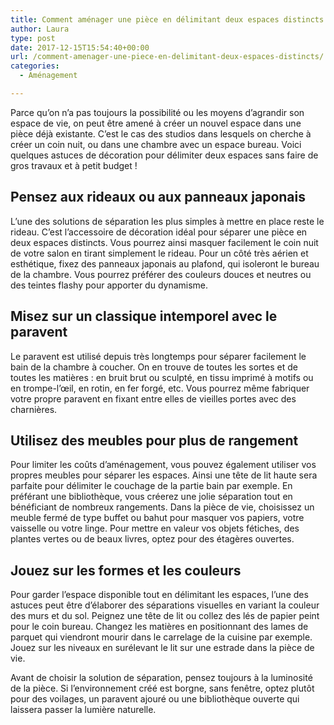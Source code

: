```yaml
---
title: Comment aménager une pièce en délimitant deux espaces distincts ?
author: Laura
type: post
date: 2017-12-15T15:54:40+00:00
url: /comment-amenager-une-piece-en-delimitant-deux-espaces-distincts/
categories:
  - Aménagement

---
```

Parce qu’on n’a pas toujours la possibilité ou les moyens d’agrandir son espace de vie, on peut être amené à créer un nouvel espace dans une pièce déjà existante. C’est le cas des studios dans lesquels on cherche à créer un coin nuit, ou dans une chambre avec un espace bureau. Voici quelques astuces de décoration pour délimiter deux espaces sans faire de gros travaux et à petit budget !

## Pensez aux rideaux ou aux panneaux japonais

L’une des solutions de séparation les plus simples à mettre en place reste le rideau. C’est l’accessoire de décoration idéal pour séparer une pièce en deux espaces distincts. Vous pourrez ainsi masquer facilement le coin nuit de votre salon en tirant simplement le rideau. Pour un côté très aérien et esthétique, fixez des panneaux japonais au plafond, qui isoleront le bureau de la chambre. Vous pourrez préférer des couleurs douces et neutres ou des teintes flashy pour apporter du dynamisme.

## Misez sur un classique intemporel avec le paravent

Le paravent est utilisé depuis très longtemps pour séparer facilement le bain de la chambre à coucher. On en trouve de toutes les sortes et de toutes les matières : en bruit brut ou sculpté, en tissu imprimé à motifs ou en trompe-l’œil, en rotin, en fer forgé, etc. Vous pourrez même fabriquer votre propre paravent en fixant entre elles de vieilles portes avec des charnières.

## Utilisez des meubles pour plus de rangement

Pour limiter les coûts d’aménagement, vous pouvez également utiliser vos propres meubles pour séparer les espaces. Ainsi une tête de lit haute sera parfaite pour délimiter le couchage de la partie bain par exemple. En préférant une bibliothèque, vous créerez une jolie séparation tout en bénéficiant de nombreux rangements. Dans la pièce de vie, choisissez un meuble fermé de type buffet ou bahut pour masquer vos papiers, votre vaisselle ou votre linge. Pour mettre en valeur vos objets fétiches, des plantes vertes ou de beaux livres, optez pour des étagères ouvertes.

## Jouez sur les formes et les couleurs

Pour garder l’espace disponible tout en délimitant les espaces, l’une des astuces peut être d’élaborer des séparations visuelles en variant la couleur des murs et du sol. Peignez une tête de lit ou collez des lés de papier peint pour le coin bureau. Changez les matières en positionnant des lames de parquet qui viendront mourir dans le carrelage de la cuisine par exemple. Jouez sur les niveaux en surélevant le lit sur une estrade dans la pièce de vie.

Avant de choisir la solution de séparation, pensez toujours à la luminosité de la pièce. Si l’environnement créé est borgne, sans fenêtre, optez plutôt pour des voilages, un paravent ajouré ou une bibliothèque ouverte qui laissera passer la lumière naturelle.